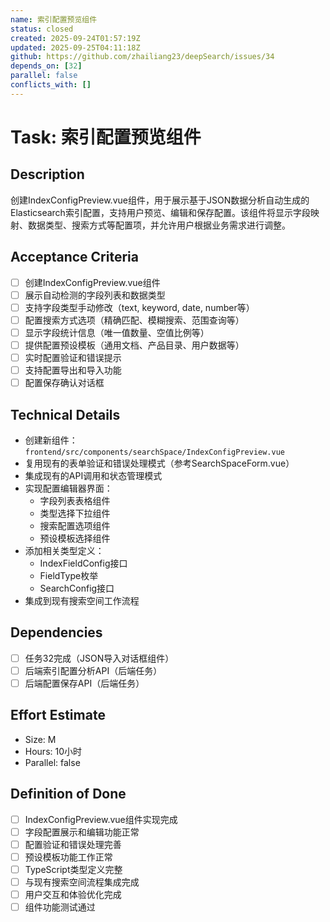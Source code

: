 ```yaml
---
name: 索引配置预览组件
status: closed
created: 2025-09-24T01:57:19Z
updated: 2025-09-25T04:11:18Z
github: https://github.com/zhailiang23/deepSearch/issues/34
depends_on: [32]
parallel: false
conflicts_with: []
---
```


# Task: 索引配置预览组件

## Description
创建IndexConfigPreview.vue组件，用于展示基于JSON数据分析自动生成的Elasticsearch索引配置，支持用户预览、编辑和保存配置。该组件将显示字段映射、数据类型、搜索方式等配置项，并允许用户根据业务需求进行调整。

## Acceptance Criteria
- [ ] 创建IndexConfigPreview.vue组件
- [ ] 展示自动检测的字段列表和数据类型
- [ ] 支持字段类型手动修改（text, keyword, date, number等）
- [ ] 配置搜索方式选项（精确匹配、模糊搜索、范围查询等）
- [ ] 显示字段统计信息（唯一值数量、空值比例等）
- [ ] 提供配置预设模板（通用文档、产品目录、用户数据等）
- [ ] 实时配置验证和错误提示
- [ ] 支持配置导出和导入功能
- [ ] 配置保存确认对话框

## Technical Details
- 创建新组件：`frontend/src/components/searchSpace/IndexConfigPreview.vue`
- 复用现有的表单验证和错误处理模式（参考SearchSpaceForm.vue）
- 集成现有的API调用和状态管理模式
- 实现配置编辑器界面：
  - 字段列表表格组件
  - 类型选择下拉组件
  - 搜索配置选项组件
  - 预设模板选择组件
- 添加相关类型定义：
  - IndexFieldConfig接口
  - FieldType枚举
  - SearchConfig接口
- 集成到现有搜索空间工作流程

## Dependencies
- [ ] 任务32完成（JSON导入对话框组件）
- [ ] 后端索引配置分析API（后端任务）
- [ ] 后端配置保存API（后端任务）

## Effort Estimate
- Size: M
- Hours: 10小时
- Parallel: false

## Definition of Done
- [ ] IndexConfigPreview.vue组件实现完成
- [ ] 字段配置展示和编辑功能正常
- [ ] 配置验证和错误处理完善
- [ ] 预设模板功能工作正常
- [ ] TypeScript类型定义完整
- [ ] 与现有搜索空间流程集成完成
- [ ] 用户交互和体验优化完成
- [ ] 组件功能测试通过